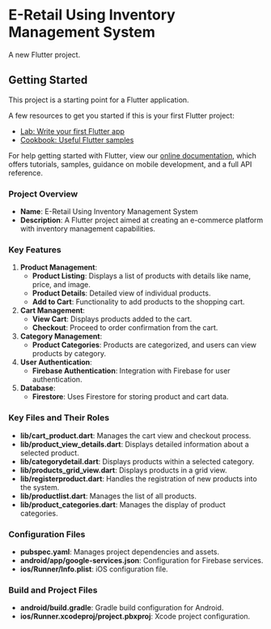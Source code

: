 # E-Retail Using Inventory Management System

A new Flutter project.

## Getting Started

This project is a starting point for a Flutter application.

A few resources to get you started if this is your first Flutter project:

- [Lab: Write your first Flutter app](https://flutter.dev/docs/get-started/codelab)
- [Cookbook: Useful Flutter samples](https://flutter.dev/docs/cookbook)

For help getting started with Flutter, view our
[online documentation](https://flutter.dev/docs), which offers tutorials,
samples, guidance on mobile development, and a full API reference.

### Project Overview
- **Name**: E-Retail Using Inventory Management System
- **Description**: A Flutter project aimed at creating an e-commerce platform with inventory management capabilities.
### Key Features
1. **Product Management**:
   - **Product Listing**: Displays a list of products with details like name, price, and image.
   - **Product Details**: Detailed view of individual products.
   - **Add to Cart**: Functionality to add products to the shopping cart.
2. **Cart Management**:
   - **View Cart**: Displays products added to the cart.
   - **Checkout**: Proceed to order confirmation from the cart.
3. **Category Management**:
   - **Product Categories**: Products are categorized, and users can view products by category.
4. **User Authentication**:
   - **Firebase Authentication**: Integration with Firebase for user authentication.
5. **Database**:
   - **Firestore**: Uses Firestore for storing product and cart data.
### Key Files and Their Roles
- **lib/cart_product.dart**: Manages the cart view and checkout process.
- **lib/product_view_details.dart**: Displays detailed information about a selected product.
- **lib/categorydetail.dart**: Displays products within a selected category.
- **lib/products_grid_view.dart**: Displays products in a grid view.
- **lib/registerproduct.dart**: Handles the registration of new products into the system.
- **lib/productlist.dart**: Manages the list of all products.
- **lib/product_categories.dart**: Manages the display of product categories.
### Configuration Files
- **pubspec.yaml**: Manages project dependencies and assets.
- **android/app/google-services.json**: Configuration for Firebase services.
- **ios/Runner/Info.plist**: iOS configuration file.
### Build and Project Files
- **android/build.gradle**: Gradle build configuration for Android.
- **ios/Runner.xcodeproj/project.pbxproj**: Xcode project configuration.
